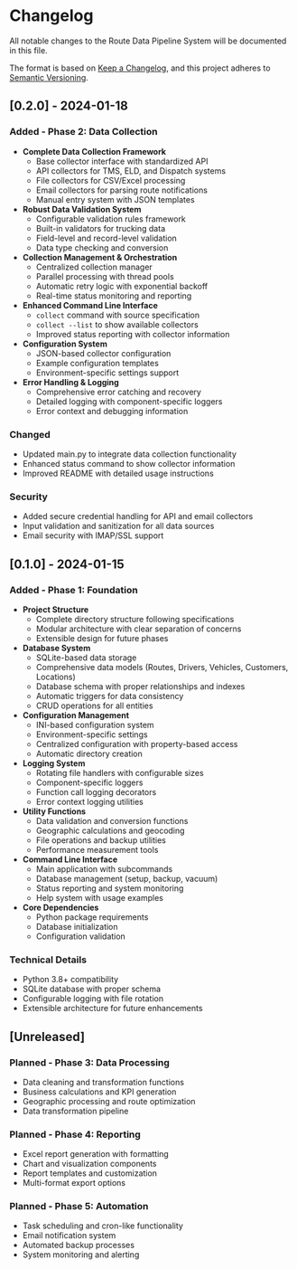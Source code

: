 # Changelog

All notable changes to the Route Data Pipeline System will be documented in this file.

The format is based on [Keep a Changelog](https://keepachangelog.com/en/1.0.0/),
and this project adheres to [Semantic Versioning](https://semver.org/spec/v2.0.0.html).

## [0.2.0] - 2024-01-18

### Added - Phase 2: Data Collection
- **Complete Data Collection Framework**
  - Base collector interface with standardized API
  - API collectors for TMS, ELD, and Dispatch systems
  - File collectors for CSV/Excel processing
  - Email collectors for parsing route notifications
  - Manual entry system with JSON templates
- **Robust Data Validation System**
  - Configurable validation rules framework
  - Built-in validators for trucking data
  - Field-level and record-level validation
  - Data type checking and conversion
- **Collection Management & Orchestration**
  - Centralized collection manager
  - Parallel processing with thread pools
  - Automatic retry logic with exponential backoff
  - Real-time status monitoring and reporting
- **Enhanced Command Line Interface**
  - `collect` command with source specification
  - `collect --list` to show available collectors
  - Improved status reporting with collector information
- **Configuration System**
  - JSON-based collector configuration
  - Example configuration templates
  - Environment-specific settings support
- **Error Handling & Logging**
  - Comprehensive error catching and recovery
  - Detailed logging with component-specific loggers
  - Error context and debugging information

### Changed
- Updated main.py to integrate data collection functionality
- Enhanced status command to show collector information
- Improved README with detailed usage instructions

### Security
- Added secure credential handling for API and email collectors
- Input validation and sanitization for all data sources
- Email security with IMAP/SSL support

## [0.1.0] - 2024-01-15

### Added - Phase 1: Foundation
- **Project Structure**
  - Complete directory structure following specifications
  - Modular architecture with clear separation of concerns
  - Extensible design for future phases
- **Database System**
  - SQLite-based data storage
  - Comprehensive data models (Routes, Drivers, Vehicles, Customers, Locations)
  - Database schema with proper relationships and indexes
  - Automatic triggers for data consistency
  - CRUD operations for all entities
- **Configuration Management**
  - INI-based configuration system
  - Environment-specific settings
  - Centralized configuration with property-based access
  - Automatic directory creation
- **Logging System**
  - Rotating file handlers with configurable sizes
  - Component-specific loggers
  - Function call logging decorators
  - Error context logging utilities
- **Utility Functions**
  - Data validation and conversion functions
  - Geographic calculations and geocoding
  - File operations and backup utilities
  - Performance measurement tools
- **Command Line Interface**
  - Main application with subcommands
  - Database management (setup, backup, vacuum)
  - Status reporting and system monitoring
  - Help system with usage examples
- **Core Dependencies**
  - Python package requirements
  - Database initialization
  - Configuration validation

### Technical Details
- Python 3.8+ compatibility
- SQLite database with proper schema
- Configurable logging with file rotation
- Extensible architecture for future enhancements

## [Unreleased]

### Planned - Phase 3: Data Processing
- Data cleaning and transformation functions
- Business calculations and KPI generation
- Geographic processing and route optimization
- Data transformation pipeline

### Planned - Phase 4: Reporting
- Excel report generation with formatting
- Chart and visualization components
- Report templates and customization
- Multi-format export options

### Planned - Phase 5: Automation
- Task scheduling and cron-like functionality
- Email notification system
- Automated backup processes
- System monitoring and alerting